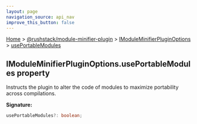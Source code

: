 ```yaml
---
layout: page
navigation_source: api_nav
improve_this_button: false
---
```



[Home](./index.md) &gt; [@rushstack/module-minifier-plugin](./module-minifier-plugin.md) &gt; [IModuleMinifierPluginOptions](./module-minifier-plugin.imoduleminifierpluginoptions.md) &gt; [usePortableModules](./module-minifier-plugin.imoduleminifierpluginoptions.useportablemodules.md)

## IModuleMinifierPluginOptions.usePortableModules property

Instructs the plugin to alter the code of modules to maximize portability across compilations.

<b>Signature:</b>

```typescript
usePortableModules?: boolean;
```
